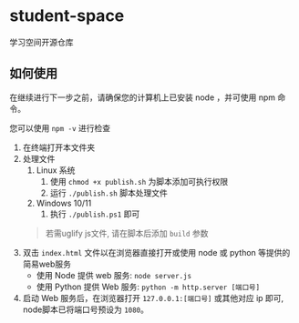 # student-space
学习空间开源仓库

## 如何使用

在继续进行下一步之前，请确保您的计算机上已安装 node ，并可使用 npm 命令。

您可以使用 `npm -v` 进行检查

1. 在终端打开本文件夹
2. 处理文件
   1. Linux 系统
      1. 使用 `chmod +x publish.sh` 为脚本添加可执行权限
      2. 运行 `./publish.sh` 脚本处理文件
   2. Windows 10/11
      1. 执行 `./publish.ps1` 即可
   > 若需uglify js文件, 请在脚本后添加 `build` 参数
1. 双击 `index.html` 文件以在浏览器直接打开或使用 node 或 python 等提供的简易web服务
    - 使用 Node 提供 web 服务: `node server.js`
    - 使用 Python 提供 Web 服务: `python -m http.server [端口号]`    
2. 启动 Web 服务后，在浏览器打开 `127.0.0.1:[端口号]` 或其他对应 ip 即可, node脚本已将端口号预设为 `1080`。

